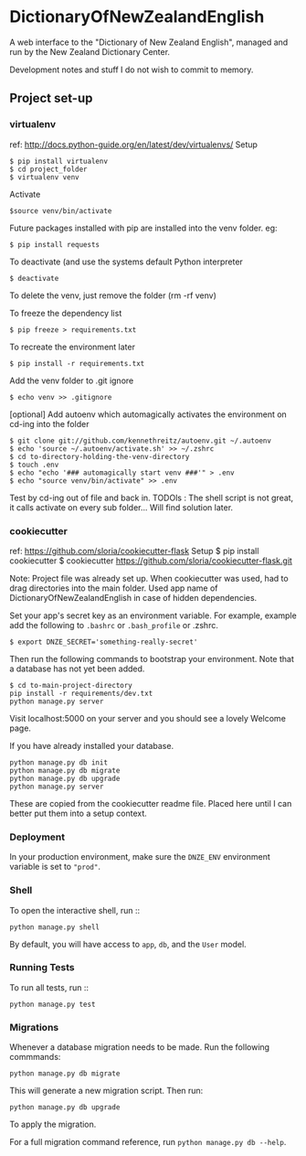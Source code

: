 # DictionaryOfNewZealandEnglish

A web interface to the "Dictionary of New Zealand English", managed and run by the New Zealand Dictionary Center.


Development notes and stuff I do not wish to commit to memory.


## Project set-up


### virtualenv
ref: http://docs.python-guide.org/en/latest/dev/virtualenvs/
Setup

    $ pip install virtualenv
    $ cd project_folder
    $ virtualenv venv

Activate

    $source venv/bin/activate

Future packages installed with pip are installed into the venv folder. eg:

    $ pip install requests

To deactivate (and use the systems default Python interpreter

    $ deactivate

To delete the venv, just remove the folder (rm -rf venv)

To freeze the dependency list

    $ pip freeze > requirements.txt

To recreate the environment later

    $ pip install -r requirements.txt

Add the venv folder to .git ignore 

    $ echo venv >> .gitignore

[optional] Add autoenv which automagically activates the environment on cd-ing into the folder

    $ git clone git://github.com/kennethreitz/autoenv.git ~/.autoenv
    $ echo 'source ~/.autoenv/activate.sh' >> ~/.zshrc
    $ cd to-directory-holding-the-venv-directory
    $ touch .env
    $ echo "echo '### automagically start venv ###'" > .env
    $ echo "source venv/bin/activate" >> .env

Test by cd-ing out of file and back in.
TODOls
: The shell script is not great, it calls activate on every sub folder... Will find solution later.


### cookiecutter
ref: https://github.com/sloria/cookiecutter-flask
Setup
    $ pip install cookiecutter
    $ cookiecutter https://github.com/sloria/cookiecutter-flask.git

Note: Project file was already set up. When cookiecutter was used, had to drag directories into the main folder. Used app name of DictionaryOfNewZealandEnglish in case of hidden dependencies.

Set your app's secret key as an environment variable. For example, example add the following to ``.bashrc`` or ``.bash_profile`` or .zshrc.

    $ export DNZE_SECRET='something-really-secret'

Then run the following commands to bootstrap your environment.
Note that a database has not yet been added.

    $ cd to-main-project-directory
    pip install -r requirements/dev.txt
    python manage.py server

Visit localhost:5000 on your server and you should see a lovely Welcome page.

If you have already installed your database.

    python manage.py db init
    python manage.py db migrate
    python manage.py db upgrade
    python manage.py server




These are copied from the cookiecutter readme file. Placed here until I can better put them into a setup context.

### Deployment

In your production environment, make sure the ``DNZE_ENV`` environment variable is set to ``"prod"``.


### Shell

To open the interactive shell, run ::

    python manage.py shell

By default, you will have access to ``app``, ``db``, and the ``User`` model.


### Running Tests

To run all tests, run ::

    python manage.py test


### Migrations

Whenever a database migration needs to be made. Run the following commmands:

    python manage.py db migrate

This will generate a new migration script. Then run:

    python manage.py db upgrade

To apply the migration.

For a full migration command reference, run ``python manage.py db --help``. 


